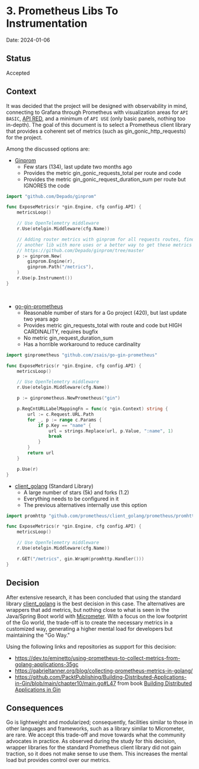 # 3. Prometheus Libs To Instrumentation

Date: 2024-01-06

## Status

Accepted

## Context

It was decided that the project will be designed with observability in mind, connecting to Grafana through Prometheus with visualization areas for `API BASIC`, [API RED](https://www.weave.works/blog/the-red-method-key-metrics-for-microservices-architecture/), and a minimum of `API USE` (only basic panels, nothing too in-depth). The goal of this document is to select a Prometheus client library that provides a coherent set of metrics (such as gin_gonic_http_requests) for the project.

Among the discussed options are:

- [Ginprom](github.com/Depado/ginprom)
  - Few stars (134), last update two months ago
  - Provides the metric gin_gonic_requests_total per route and code
  - Provides the metric gin_gonic_request_duration_sum per route but IGNORES the code

```go
import "github.com/Depado/ginprom"

func ExposeMetrics(r *gin.Engine, cfg config.API) {
	metricsLoop()

	// Use OpenTelemetry middleware
	r.Use(otelgin.Middleware(cfg.Name))

	// Adding router metrics with ginprom for all requests routes, find
	// another lib with more uses or a better way to get these metrics
	// https://github.com/Depado/ginprom/tree/master
	p := ginprom.New(
		ginprom.Engine(r),
		ginprom.Path("/metrics"),
	)
	r.Use(p.Instrument())
}

```

<br/>

- [go-gin-prometheus](github.com/zsais/go-gin-prometheus)
  - Reasonable number of stars for a Go project (420), but last update two years ago
  - Provides metric gin_requests_total with route and code but HIGH CARDINALITY, requires bugfix
  - No metric gin_request_duration_sum
  - Has a horrible workaround to reduce cardinality
```go
import ginprometheus "github.com/zsais/go-gin-prometheus"

func ExposeMetrics(r *gin.Engine, cfg config.API) {
	metricsLoop()

	// Use OpenTelemetry middleware
	r.Use(otelgin.Middleware(cfg.Name))

	p := ginprometheus.NewPrometheus("gin")

	p.ReqCntURLLabelMappingFn = func(c *gin.Context) string {
		url := c.Request.URL.Path
		for _, p := range c.Params {
			if p.Key == "name" {
				url = strings.Replace(url, p.Value, ":name", 1)
				break
			}
		}
		return url
	}

	p.Use(r)
}
```

- [client_golang](https://github.com/prometheus/client_golang) (Standard Library)
  - A large number of stars (5k) and forks (1.2)
  - Everything needs to be configured in it
  - The previous alternatives internally use this option
```go
import promhttp "github.com/prometheus/client_golang/prometheus/promhttp"

func ExposeMetrics(r *gin.Engine, cfg config.API) {
	metricsLoop()

	// Use OpenTelemetry middleware
	r.Use(otelgin.Middleware(cfg.Name))

	r.GET("/metrics", gin.WrapH(promhttp.Handler()))
}
```

## Decision

After extensive research, it has been concluded that using the standard library [client_golang](https://github.com/prometheus/client_golang) is the best decision in this case. The alternatives are wrappers that add metrics, but nothing close to what is seen in the Java/Spring Boot world with [Micrometer](https://micrometer.io/). With a focus on the low footprint of the Go world, the trade-off is to create the necessary metrics in a customized way, generating a higher mental load for developers but maintaining the "Go Way."

Using the following links and repositories as support for this decision:

- https://dev.to/eminetto/using-prometheus-to-collect-metrics-from-golang-applications-35gc
- https://gabrieltanner.org/blog/collecting-prometheus-metrics-in-golang/
- https://github.com/PacktPublishing/Building-Distributed-Applications-in-Gin/blob/main/chapter10/main.go#L47 from book [Building Distributed Applications in Gin](https://www.amazon.com.br/Building-Distributed-Applications-Gin-hands-ebook/dp/B091G3DBRT)

## Consequences

Go is lightweight and modularized; consequently, facilities similar to those in other languages and frameworks, such as a library similar to Micrometer, are rare. We accept this trade-off and move towards what the community advocates in practice. As observed during the study for this decision, wrapper libraries for the standard Prometheus client library did not gain traction, so it does not make sense to use them. This increases the mental load but provides control over our metrics.
